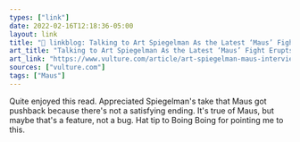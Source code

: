 ```yaml
---
types: ["link"]
date: 2022-02-16T12:18:36-05:00
layout: link
title: "🔗 linkblog: Talking to Art Spiegelman As the Latest ‘Maus’ Fight Erupts'"
art_title: "Talking to Art Spiegelman As the Latest ‘Maus’ Fight Erupts"
art_link: "https://www.vulture.com/article/art-spiegelman-maus-interview.html"
sources: ["vulture.com"]
tags: ["Maus"]
---
```

Quite enjoyed this read. Appreciated Spiegelman's take that Maus got pushback because there's not a satisfying ending. It's true of Maus, but maybe that's a feature, not a bug. Hat tip to Boing Boing for pointing me to this.
